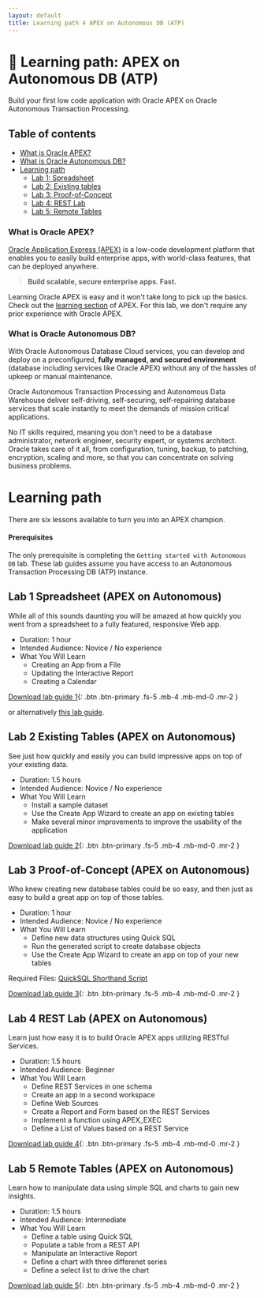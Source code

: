 ```yaml
---
layout: default
title: Learning path 4 APEX on Autonomous DB (ATP)
---
```


# 🚀 Learning path: APEX on Autonomous DB (ATP)

Build your first low code application with Oracle APEX on Oracle Autonomous Transaction Processing.

## Table of contents

* [What is Oracle APEX?](#what-is-oracle-apex)
* [What is Oracle Autonomous DB?](#what-is-oracle-oracle-autonomous-db)
* [Learning path](#learning-path)
   * [Lab 1: Spreadsheet](#Lab-1-Spreadsheet-(APEX-on-Autonomous))
   * [Lab 2: Existing tables](#Lab-2-Existing-tables-(APEX-on-Autonomous))
   * [Lab 3: Proof-of-Concept](#Lab-3-Proof-of-Concept-(APEX-on-Autonomous))
   * [Lab 4: REST Lab](#Lab-4-REST-Lab-(APEX-on-Autonomous))
   * [Lab 5: Remote Tables](#Lab-5-Remote-Tables-(APEX-on-Autonomous))

### What is Oracle APEX?

[Oracle Application Express (APEX)](https://apex.oracle.com/) is a low-code development platform that enables you to easily build enterprise apps, with world-class features, that can be deployed anywhere.

> **Build scalable, secure enterprise apps. Fast.**

Learning Oracle APEX is easy and it won't take long to pick up the basics. Check out the [learning section](https://apex.oracle.com/en/learn/) of APEX. For this lab, we don't require any prior experience with Oracle APEX.

### What is Oracle Autonomous DB?

With Oracle Autonomous Database Cloud services, you can develop and deploy on a preconfigured, **fully managed, and secured  environment** (database including services like Oracle APEX) without any of the hassles of upkeep or manual maintenance.

Oracle Autonomous Transaction Processing and Autonomous Data Warehouse deliver self-driving, self-securing, self-repairing database services that scale instantly to meet the demands of mission critical applications.

No IT skills required, meaning you don't need to be a database administrator, network engineer, security expert, or systems architect. Oracle takes care of it all, from configuration, tuning, backup, to patching, encryption, scaling and more, so that you can concentrate on solving business problems.

# Learning path

There are six lessons available to turn you into an APEX champion.

#### Prerequisites

The only prerequisite is completing the `Getting started with Autonomous DB` lab. These lab guides assume you have access to an Autonomous Transaction Processing DB (ATP) instance.

## Lab 1 Spreadsheet (APEX on Autonomous) 

While all of this sounds daunting you will be amazed at how quickly you went from a spreadsheet to a fully featured, responsive Web app.

- Duration: 1 hour
- Intended Audience: Novice / No experience
- What You Will Learn
    - Creating an App from a File
    - Updating the Interactive Report
    - Creating a Calendar

[Download lab guide 1](https://www.oracle.com/technetwork/developer-tools/apex/application-express/apex-spreadsheet-atp-hol-5586153.pdf){: .btn .btn-primary .fs-5 .mb-4 .mb-md-0 .mr-2 }

or alternatively [this lab guide](https://alpsteam.github.io/autonomous-labs/lab-3/lab-3.html#lab-guide).

## Lab 2 Existing Tables (APEX on Autonomous) 

See just how quickly and easily you can build impressive apps on top of your existing data.

- Duration: 1.5 hours
- Intended Audience: Novice / No experience
- What You Will Learn
    - Install a sample dataset
    - Use the Create App Wizard to create an app on existing tables
    - Make several minor improvements to improve the usability of the application

[Download lab guide 2](https://www.oracle.com/technetwork/developer-tools/apex/application-express/apex-existing-tables-atp-hol-5586154.pdf){: .btn .btn-primary .fs-5 .mb-4 .mb-md-0 .mr-2 }

## Lab 3 Proof-of-Concept (APEX on Autonomous) 

Who knew creating new database tables could be so easy, and then just as easy to build a great app on top of those tables.

- Duration: 1 hour
- Intended Audience: Novice / No experience
- What You Will Learn
    - Define new data structures using Quick SQL
    - Run the generated script to create database objects
    - Use the Create App Wizard to create an app on top of your new tables

Required Files: [QuickSQL Shorthand Script](http://www.oracle.com/technetwork/developer-tools/apex/application-express/apex-beginner-quicksql-5095785.txt)

[Download lab guide 3](https://www.oracle.com/technetwork/developer-tools/apex/application-express/apex-poc-atp-hol-5586155.pdf){: .btn .btn-primary .fs-5 .mb-4 .mb-md-0 .mr-2 }

## Lab 4 REST Lab (APEX on Autonomous) 

Learn just how easy it is to build Oracle APEX apps utilizing RESTful Services.

- Duration: 1.5 hours
- Intended Audience: Beginner
- What You Will Learn
    - Define REST Services in one schema
    - Create an app in a second workspace
    - Define Web Sources
    - Create a Report and Form based on the REST Services
    - Implement a function using APEX_EXEC
    - Define a List of Values based on a REST Service

[Download lab guide 4](https://www.oracle.com/technetwork/developer-tools/apex/application-express/apex-rest-atp-hol-5586156.pdf){: .btn .btn-primary .fs-5 .mb-4 .mb-md-0 .mr-2 }

## Lab 5 Remote Tables (APEX on Autonomous) 

Learn how to manipulate data using simple SQL and charts to gain new insights.

- Duration: 1.5 hours
- Intended Audience: Intermediate
- What You Will Learn
    - Define a table using Quick SQL
    - Populate a table from a REST API
    - Manipulate an Interactive Report
    - Define a chart with three differenet series
    - Define a select list to drive the chart

 [Download lab guide 5](https://www.oracle.com/technetwork/developer-tools/apex/application-express/apex-remote-table-atp-hol-5644348.pdf){: .btn .btn-primary .fs-5 .mb-4 .mb-md-0 .mr-2 }




